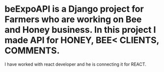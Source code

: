 # beExpoAPI is a Django project for Farmers who are working on Bee and Honey business. In this project I made API for HONEY, BEE< CLIENTS, COMMENTS.
I have worked with react developer and he is connecting it for REACT.
